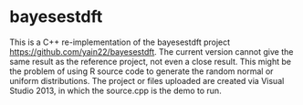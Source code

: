 # bayesestdft
This is a C++ re-implementation of the bayesestdft project https://github.com/yain22/bayesestdft.
The current version cannot give the same result as the reference project, not even a close result. 
This might be the problem of using R source code to generate the random normal or uniform distributions.
The project or files uploaded are created via Visual Studio 2013, in which the source.cpp is the demo to run.
